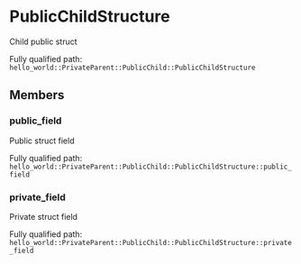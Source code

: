 # PublicChildStructure

Child public struct


Fully qualified path: `hello_world::PrivateParent::PublicChild::PublicChildStructure`

## Members

### public_field

Public struct field

Fully qualified path: `hello_world::PrivateParent::PublicChild::PublicChildStructure::public_field`


### private_field

Private struct field

Fully qualified path: `hello_world::PrivateParent::PublicChild::PublicChildStructure::private_field`



